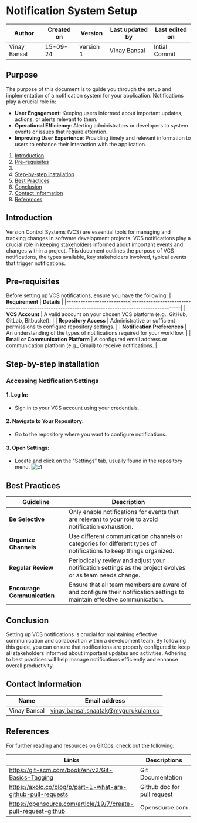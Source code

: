 # Notification System Setup

| Author        | Created on | Version | Last updated by | Last edited on |
|-------------|---------|-------------|-------------|---------|
| Vinay Bansal | 15-09-24 | version 1 | Vinay Bansal | Intial Commit |


## Purpose
The purpose of this document is to guide you through the setup and implementation of a notification system for your application. Notifications play a crucial role in:

- **User Engagement**: Keeping users informed about important updates, actions, or alerts relevant to them.
- **Operational Efficiency**: Alerting administrators or developers to system events or issues that require attention.
- **Improving User Experience**: Providing timely and relevant information to users to enhance their interaction with the application.
  
1. [Introduction](#introduction)
2. [Pre-requisites](#pre-requisites)
3. 
4. [Step-by-step installation](#step-by-step-installation)
6. [Best Practices](#best-practices)
7. [Conclusion](#conclusion)
8. [Contact Information](#contact-information)
9. [References](#references)

## Introduction

Version Control Systems (VCS) are essential tools for managing and tracking changes in software development projects. VCS notifications play a crucial role in keeping stakeholders informed about important events and changes within a project. This document outlines the purpose of VCS notifications, the types available, key stakeholders involved, typical events that trigger notifications.

## Pre-requisites
Before setting up VCS notifications, ensure you have the following:
| **Requirement**           | **Details**                                                                                       |
|---------------------------|---------------------------------------------------------------------------------------------------|
| **VCS Account**           | A valid account on your chosen VCS platform (e.g., GitHub, GitLab, Bitbucket).                    |
| **Repository Access**     | Administrative or sufficient permissions to configure repository settings.                        |
| **Notification Preferences** | An understanding of the types of notifications required for your workflow.                         |
| **Email or Communication Platform** | A configured email address or communication platform (e.g., Gmail) to receive notifications.        |


##  Step-by-step installation


### Accessing Notification Settings

#### 1.	Log In:
- Sign in to your VCS account using your credentials.
#### 2.	Navigate to Your Repository:
-	Go to the repository where you want to configure notifications.
#### 3.	Open Settings:
-	Locate and click on the “Settings” tab, usually found in the repository menu.
![c1](https://github.com/user-attachments/assets/39bae158-3c32-48af-830a-2573a5bde83e)


## Best Practices
| **Guideline**             | **Description**                                                                                           |
|---------------------------|-----------------------------------------------------------------------------------------------------------|
| **Be Selective**          | Only enable notifications for events that are relevant to your role to avoid notification exhaustion.       |
| **Organize Channels**     | Use different communication channels or categories for different types of notifications to keep things organized. |
| **Regular Review**        | Periodically review and adjust your notification settings as the project evolves or as team needs change. |
| **Encourage Communication** | Ensure that all team members are aware of and configure their notification settings to maintain effective communication. |

## Conclusion

Setting up VCS notifications is crucial for maintaining effective communication and collaboration within a development team. By following this guide, you can ensure that notifications are properly configured to keep all stakeholders informed about important updates and activities. Adhering to best practices will help manage notifications efficiently and enhance overall productivity.


## Contact Information

| Name | Email address|
|------|---------------------|
| Vinay Bansal | vinay.bansal.snaatak@mygurukulam.co |

## References
For further reading and resources on GitOps, check out the following:

| Links | Descriptions|
|------|---------------------|
| https://git-scm.com/book/en/v2/Git-Basics-Tagging| Git Documentation |
|https://axolo.co/blog/p/part-1-what-are-github-pull-requests| Github doc for pull request|
|https://opensource.com/article/19/7/create-pull-request-github|Opensource.com|

